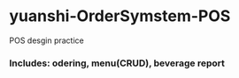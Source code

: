 # yuanshi-OrderSymstem-POS
POS desgin  practice

### Includes: odering, menu(CRUD), beverage report

